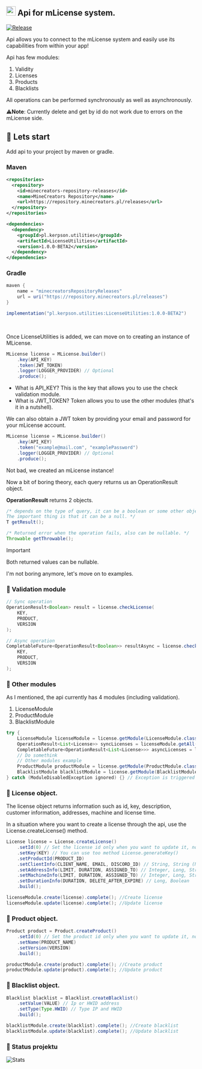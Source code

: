 ## <img src="https://mlicense.net/logo.webp" width="25" height="25"> Api for mLicense system. 

[![Release](https://img.shields.io/github/v/release/kerpsondev/LicenseUtilities.svg)](https://github.com/kerpsondev/LicenseUtilities/releases)

Api allows you to connect to the mLicense system and easily use its capabilities from within your app!

Api has few modules:
1. Validity
2. Licenses
3. Products
4. Blacklists
   
All operations can be performed synchronously as well as asynchronously.
<br>

⚠️**Note**: Currently delete and get by id do not work due to errors on the mLicense side.

## 💙 Lets start

Add api to your project by maven or gradle.

### Maven

```xml
<repositories>
  <repository>
    <id>minecreators-repository-releases</id>
    <name>MineCreators Repository</name>
    <url>https://repository.minecreators.pl/releases</url>
  </repository>
</repositories>

<dependencies>
  <dependency>
    <groupId>pl.kerpson.utilities</groupId>
    <artifactId>LicenseUtilities</artifactId>
    <version>1.0.0-BETA2</version>
  </dependency>
</dependencies>
```

### Gradle
```gradle
maven {
    name = "minecreatorsRepositoryReleases"
    url = uri("https://repository.minecreators.pl/releases")
}

implementation("pl.kerpson.utilities:LicenseUtilities:1.0.0-BETA2")
```
<br>

Once LicenseUtilities is added, we can move on to creating an instance of MLicense.
```java
MLicense license = MLicense.builder()
    .key(API_KEY)
    .token(JWT_TOKEN)
    .logger(LOGGER_PROVIDER) // Optional
    .produce();
```

- What is API_KEY? This is the key that allows you to use the check validation module.
- What is JWT_TOKEN? Token allows you to use the other modules (that's it in a nutshell).

We can also obtain a JWT token by providing your email and password for your mLicense account.

```java
MLicense license = MLicense.builder()
    .key(API_KEY)
    .token("example@mail.com", "examplePassword")
    .logger(LOGGER_PROVIDER) // Optional
    .produce();
```

Not bad, we created an mLicense instance!
<br>

Now a bit of boring theory, each query returns us an OperationResult object.
<br>

**OperationResult** returns 2 objects.

```java
/* depends on the type of query, it can be a boolean or some other object.
The important thing is that it can be a null. */
T getResult();

/* Returned error when the operation fails, also can be nullable. */
Throwable getThrowable();
```

> [!IMPORTANT]
> Both returned values can be nullable.

I'm not boring anymore, let's move on to examples.

### 💙 Validation module

```java
// Sync operation
OperationResult<Boolean> result = license.checkLicense(
    KEY,
    PRODUCT,
    VERSION
);

// Async operation
CompletableFuture<OperationResult<Boolean>> resultAsync = license.checkLicenseAsync(
    KEY,
    PRODUCT,
    VERSION
);
```

### 💙 Other modules

As I mentioned, the api currently has 4 modules (including validation).

1. LicenseModule
2. ProductModule
3. BlacklistModule

```java
try {
    LicenseModule licenseModule = license.getModule(LicenseModule.class);
    OperationResult<List<License>> syncLicenses = licenseModule.getAll().complete();
    CompletableFuture<OperationResult<List<License>>> asyncLicenses = licenseModule.getAll().completeAsync();
    // Do somethink
    // Other modules example
    ProductModule productModule = license.getModule(ProductModule.class);
    BlacklistModule blacklistModule = license.getModule(BlacklistModule.class);
} catch (ModuleDisabledException ignored) {} // Exception is triggered when the JWT token is not specified
```

### 💙 License object.

The license object returns information such as id, key, description, customer information, addresses, machine and license time.
<br>

In a situation where you want to create a license through the api, use the License.createLicense() method.

```java
License license = License.createLicense()
    .setId(0) // Set the license id only when you want to update it, not create it.
    .setKey(KEY) // You can use too method License.generateKey()
    .setProductId(PRODUCT_ID)
    .setClientInfo(CLIENT_NAME, EMAIL, DISCORD_ID) // String, String (Nullable), Long
    .setAddressInfo(LIMIT, DURATION, ASSIGNED_TO) // Integer, Long, String (Nullable)
    .setMachineInfo(LIMIT, DURATION, ASSIGNED_TO) // Integer, Long, String (Nullable)
    .setDurationInfo(DURATION, DELETE_AFTER_EXPIRE) // Long, Boolean
    .build();

licenseModule.create(license).complete(); //Create license
licenseModule.update(license).complete(); //Update license
```

### 💙 Product object.
```java
Product product = Product.createProduct()
    .setId(0) // Set the product id only when you want to update it, not create it.
    .setName(PRODUCT_NAME)
    .setVersion(VERSION)
    .build();

productModule.create(product).complete(); //Create product
productModule.update(product).complete(); //Update product
```

### 💙 Blacklist object.
```java
Blacklist blacklist = Blacklist.createBlacklist()
    .setValue(VALUE) // Ip or HWID address
    .setType(Type.HWID) // Type IP and HWID
    .build();

blacklistModule.create(blacklist).complete(); //Create blacklist
blacklistModule.update(blacklist).complete(); //Update blacklist
```

### 💙 Status projektu
![Stats](https://repobeats.axiom.co/api/embed/7c5e187235db0a723ad80ba3d054532d627fce94.svg "Repobeats analytics image")
